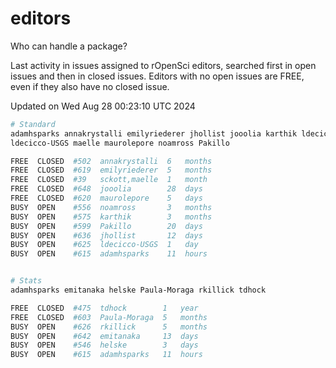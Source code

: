 # editors

Who can handle a package?

Last activity in issues assigned to rOpenSci editors, searched first in open
issues and then in closed issues. Editors with no open issues are FREE, even if
they also have no closed issue.


Updated on Wed Aug 28 00:23:10 UTC 2024

```bash
# Standard
adamhsparks annakrystalli emilyriederer jhollist jooolia karthik ldecicco
ldecicco-USGS maelle maurolepore noamross Pakillo

FREE  CLOSED  #502  annakrystalli  6   months
FREE  CLOSED  #619  emilyriederer  5   months
FREE  CLOSED  #39   sckott,maelle  1   month
FREE  CLOSED  #648  jooolia        28  days
FREE  CLOSED  #620  maurolepore    5   days
BUSY  OPEN    #556  noamross       3   months
BUSY  OPEN    #575  karthik        3   months
BUSY  OPEN    #599  Pakillo        20  days
BUSY  OPEN    #636  jhollist       12  days
BUSY  OPEN    #625  ldecicco-USGS  1   day
BUSY  OPEN    #615  adamhsparks    11  hours


# Stats
adamhsparks emitanaka helske Paula-Moraga rkillick tdhock

FREE  CLOSED  #475  tdhock        1   year
FREE  CLOSED  #603  Paula-Moraga  5   months
BUSY  OPEN    #626  rkillick      5   months
BUSY  OPEN    #642  emitanaka     13  days
BUSY  OPEN    #546  helske        3   days
BUSY  OPEN    #615  adamhsparks   11  hours
```

